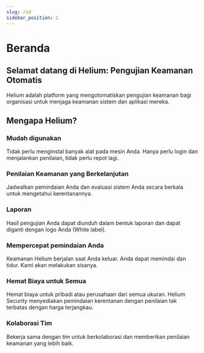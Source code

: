 ```yaml
---
slug: /id
sidebar_position: 1
---
```


# Beranda

## Selamat datang di Helium: Pengujian Keamanan Otomatis

Helium adalah platform yang mengotomatiskan pengujian keamanan bagi organisasi untuk menjaga keamanan sistem dan aplikasi mereka.

## Mengapa Helium?

### Mudah digunakan
Tidak perlu menginstal banyak alat pada mesin Anda. Hanya perlu login dan menjalankan penilaian, tidak perlu repot lagi.

### Penilaian Keamanan yang Berkelanjutan
Jadwalkan pemindaian Anda dan evaluasi sistem Anda secara berkala untuk mengetahui kerentanannya.

### Laporan
Hasil pengujian Anda dapat diunduh dalam bentuk laporan dan dapat diganti dengan logo Anda (White label).

### Mempercepat pemindaian Anda
Keamanan Helium berjalan saat Anda keluar. Anda dapat memindai dan tidur. Kami akan melakukan sisanya.

### Hemat Biaya untuk Semua
Hemat biaya untuk pribadi atau perusahaan dari semua ukuran. Helium Security menyediakan pemindaian kerentanan dengan penilaian tak terbatas dengan harga terjangkau.

### Kolaborasi Tim
Bekerja sama dengan tim untuk berkolaborasi dan memberikan penilaian keamanan yang lebih baik.


